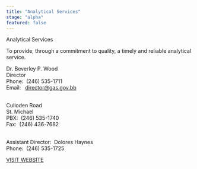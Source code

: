 ```yaml
---
title: "Analytical Services"
stage: "alpha"
featured: false
---
```


Analytical Services

To provide, through a commitment to quality, a timely and reliable analytical service.

Dr. Beverley P. Wood  
Director  
Phone:  (246) 535-1711  
Email:   director@gas.gov.bb  
           

Culloden Road  
St. Michael  
PBX:  (246) 535-1740  
Fax:  (246) 436-7682  
       

Assistant Director:  Dolores Haynes  
Phone:  (246) 535-1725  
  
[VISIT WEBSITE](https://agriculture.gov.bb/Departments/Government-Analytical-Services/)